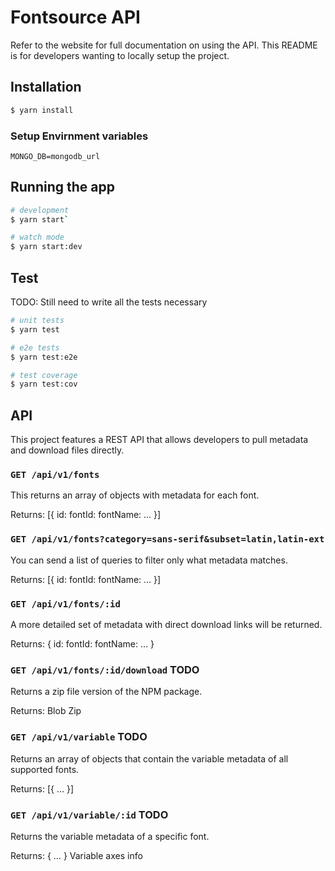 # Fontsource API

Refer to the website for full documentation on using the API. This README is for developers wanting to locally setup the project.

## Installation

```bash
$ yarn install
```

### Setup Envirnment variables

```
MONGO_DB=mongodb_url
```

## Running the app

```bash
# development
$ yarn start`

# watch mode
$ yarn start:dev

```

## Test

TODO: Still need to write all the tests necessary

```bash
# unit tests
$ yarn test

# e2e tests
$ yarn test:e2e

# test coverage
$ yarn test:cov
```

## API

This project features a REST API that allows developers to pull metadata and download files directly.

### `GET /api/v1/fonts`

This returns an array of objects with metadata for each font.

Returns:
[{ id: fontId: fontName: … }]

### `GET /api/v1/fonts?category=sans-serif&subset=latin,latin-ext`

You can send a list of queries to filter only what metadata matches.

Returns:
[{ id: fontId: fontName: … }]

### `GET /api/v1/fonts/:id`

A more detailed set of metadata with direct download links will be returned.

Returns:
{ id: fontId: fontName: … }

### `GET /api/v1/fonts/:id/download` TODO

Returns a zip file version of the NPM package.

Returns:
Blob Zip

### `GET /api/v1/variable` TODO

Returns an array of objects that contain the variable metadata of all supported fonts.

Returns:
[{ … }]

### `GET /api/v1/variable/:id` TODO

Returns the variable metadata of a specific font.

Returns:
{ … } Variable axes info
